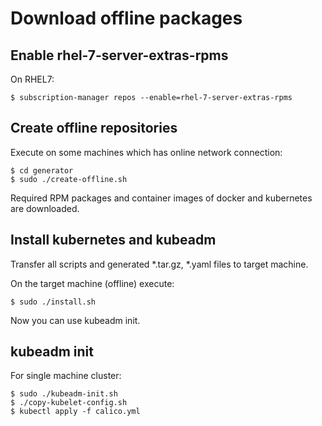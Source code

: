 # Download offline packages

## Enable rhel-7-server-extras-rpms

On RHEL7:

    $ subscription-manager repos --enable=rhel-7-server-extras-rpms

## Create offline repositories

Execute on some machines which has online network connection:

    $ cd generator
    $ sudo ./create-offline.sh

Required RPM packages and container images of docker and kubernetes are downloaded.

## Install kubernetes and kubeadm

Transfer all scripts and generated *.tar.gz, *.yaml files to target machine.

On the target machine (offline) execute:

    $ sudo ./install.sh

Now you can use kubeadm init.

## kubeadm init

For single machine cluster:

    $ sudo ./kubeadm-init.sh
    $ ./copy-kubelet-config.sh
    $ kubectl apply -f calico.yml
